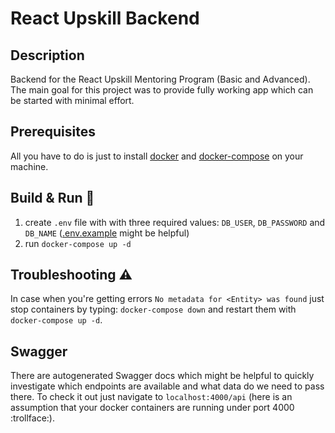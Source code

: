 # React Upskill Backend

## Description

Backend for the React Upskill Mentoring Program (Basic and Advanced). The main goal for this project was to provide fully working app which can be started with minimal effort.

## Prerequisites

All you have to do is just to install [docker](https://docs.docker.com/get-docker/) and [docker-compose](https://docs.docker.com/compose/install/) on your machine.

## Build & Run  :construction_worker:

  1. create `.env` file with with three required values: `DB_USER`, `DB_PASSWORD` and `DB_NAME` ([.env.example](./.env.example) might be helpful)
  2. run `docker-compose up -d`

## Troubleshooting :warning:

In case when you're getting errors `No metadata for <Entity> was found` just stop containers by typing: `docker-compose down` and restart them with `docker-compose up -d`.

## Swagger

There are autogenerated Swagger docs which might be helpful to quickly investigate which endpoints are available and what data do we need to pass there. To check it out just navigate to `localhost:4000/api` (here is an assumption that your docker containers are running under port 4000 :trollface:).
